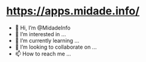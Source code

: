 # https://apps.midade.info/
- 👋 Hi, I’m @MidadeInfo
- 👀 I’m interested in ...
- 🌱 I’m currently learning ...
- 💞️ I’m looking to collaborate on ...
- 📫 How to reach me ...

<!---
MidadeInfo/MidadeInfo is a ✨ special ✨ repository because its `README.md` (this file) appears on your GitHub profile.
You can click the Preview link to take a look at your changes.
--->
